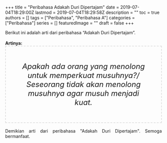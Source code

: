 +++
title = "Peribahasa Adakah Duri Dipertajam"
date = 2019-07-04T18:29:00Z
lastmod = 2019-07-04T18:29:58Z
description = ""
toc = true
authors = []
tags = ["Peribahasa", "Peribahasa A"]
categories = ["Peribahasa"]
series = []
featuredImage = ""
draft = false
+++

<div dir="ltr" style="text-align: left;" trbidi="on"><div style="text-align: justify;">Berikut ini adalah arti dari peribahasa “Adakah Duri Dipertajam”.</div><br /><div style="text-align: justify;"><b>Artinya:</b></div><div style="border: 2px dashed #ddd; font-size: 24px; height: auto; margin: 0 auto; padding: 50px; text-align: center; width: auto;"><i>Apakah ada orang yang menolong untuk memperkuat musuhnya?/ Seseorang tidak akan menolong musuhnya agar musuh menjadi kuat.</i></div><div style="text-align: justify;"><br /></div><div style="text-align: justify;">Demikian arti dari peribahasa "Adakah Duri Dipertajam". Semoga bermanfaat.</div></div>
